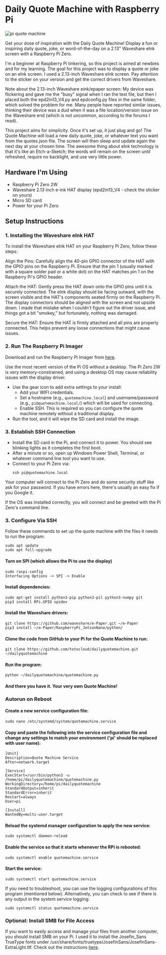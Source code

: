 # Daily Quote Machine with Raspberry Pi

![pi quote machine](https://github.com/totocloud/dailyquotemachine/blob/0eb85a4e08da129583b6d5d084836053f889fa93/quote-machine-in-action.JPG)

Get your dose of inspiration with the Daily Quote Machine! Display a fun or inspiring daily quote, joke, or word-of-the-day on a 2.13" Waveshare eInk screen with a Raspberry Pi Zero.

I'm a beginner at Raspberry Pi tinkering, so this project is aimed at newbies and for my learning. The goal for this project was to display a quote or joke on an eInk screen. I used a 2.13-inch Waveshare eInk screen. Pay attention to the sticker on your version and get the correct drivers from Waveshare. 

Note about the 2.13-inch Waveshare eink/epaper screen: My device was flickering and gave me the "busy" signal when I ran the test file, but then I placed both the epd2in13_V4.py and epdconfig.py files in the same folder, which solved the problem for me. Many people have reported similar issues, thinking their device was a dud when it was a file location/version issue on the Waveshare end (which is not uncommon, according to the forums I read).

This project aims for simplicity. Once it's set up, it just plug and go! The Quote Machine will load a new daily quote, joke, or whatever text you want from the quotes.json file. The screen will then sleep and update again the next day at your chosen time. The awesome thing about eInk technology is that it's like an Etch-a-Sketch; the words will remain on the screen until refreshed, require no backlight, and use very little power.

## Hardware I'm Using

- Raspberry Pi Zero 2W
- Waveshare 2.13 inch e-ink HAT display (epd2in13_V4 - check the sticker on yours)
- Micro SD card
- Power for your Pi Zero

## Setup Instructions

### 1. Installing the Waveshare eInk HAT
To install the Waveshare eInk HAT on your Raspberry Pi Zero, follow these steps:

Align the Pins: Carefully align the 40-pin GPIO connector of the HAT with the GPIO pins on the Raspberry Pi. Ensure that the pin 1 (usually marked with a square solder pad or a white dot) on the HAT matches pin 1 on the Raspberry Pi's GPIO header.

Attach the HAT: Gently press the HAT down onto the GPIO pins until it is securely connected. The eInk display should be facing outward, with the screen visible and the HAT's components seated firmly on the Raspberry Pi. The display connectors should be aligned with the screen and not upside down. I made that mistake when I couldn't figure out the driver issue, and things got a bit "smokey," but fortunately, nothing was damaged.

Secure the HAT: Ensure the HAT is firmly attached and all pins are properly connected. This helps prevent any loose connections that might cause issues.

### 2. Run The Raspberry Pi Imager

Download and run the Raspberry Pi Imager from [here](https://www.raspberrypi.com/software/).

Use the most recent version of the Pi OS without a desktop. The Pi Zero 2W is very memory-constrained, and using a desktop OS may cause reliability issues with the display driver.
- Use the gear icon to add extra settings to your install:
  - Add your WIFI credentials.
  - Set a hostname (e.g., `quotemachine.local`) and username/password (e.g., `pi@quotemachine.local/`) which will be used for connecting.
  - Enable SSH. This is required so you can configure the quote machine remotely without a traditional display.
- Run the tool, and it will wipe the SD card and install the image.

### 3. Establish SSH Connection

- Install the SD card in the Pi, and connect it to power. You should see blinking lights as it completes the first boot.
- After a minute or so, open up Windows Power Shell, Terminal, or whatever command line tool you want to use.
- Connect to your Pi Zero via:
  ```
  ssh pi@quotemachine.local
  ```
Your computer will connect to the Pi Zero and do some security stuff like ask for your password. If you have errors here, there's usually an easy fix if you Google it.

If the OS was installed correctly, you will connect and be greeted with the Pi Zero's command line.

### 3. Configure Via SSH

Follow these commands to set up the quote machine with the files it needs to run the program:
```
sudo apt update
sudo apt full-upgrade
```

#### Turn on SPI (which allows the Pi to use the display)
```
sudo raspi-config
Interfacing Options -> SPI -> Enable
```
#### Install dependencies:
```
sudo apt-get install python3-pip python3-pil python3-numpy git
pip3 install RPi.GPIO spidev
```
#### Install the Waveshare drivers:
```
git clone https://github.com/waveshare/e-Paper.git ~/e-Paper
pip3 install ~/e-Paper/RaspberryPi_JetsonNano/python/
```
#### Clone the code from GitHub to your Pi for the Quote Machine to run:
```
git clone https://github.com/totocloud/dailyquotemachine.git ~/dailyquotemachine
```
#### Run the program:

```
python ~/dailyquotemachine/quotemachine.py
```
#### And there you have it. Your very own Quote Machine!

### Autorun on Reboot

#### Create a new service configuration file:
```
sudo nano /etc/systemd/system/quotemachine.service
```
#### Copy and paste the following into the service configuration file and change any settings to match your environment ('pi' should be replaced with user name):
```
[Unit]
Description=Quote Machine Service
After=network.target

[Service]
ExecStart=/usr/bin/python3 -u /home/pi/dailyquotemachine/quotemachine.py
WorkingDirectory=/home/pi/dailyquotemachine
StandardOutput=inherit
StandardError=inherit
Restart=always
User=pi 

[Install]
WantedBy=multi-user.target
```
#### Reload the systemd manager configuration to apply the new service:
```
sudo systemctl daemon-reload
```
#### Enable the service so that it starts whenever the RPi is rebooted:
```
sudo systemctl enable quotemachine.service
```

#### Start the service:
```
sudo systemctl start quotemachine.service
```

If you need to troubleshoot, you can use the logging configurations of this program (mentioned below). Alternatively, you can check to see if there is any output in the system service logging:
```
sudo systemctl status quotemachine.service
```

### Optional: Install SMB for File Access

If you want to easily access and manage your files from another computer, you should install SMB on your Pi. I used it to install the Josefin_Sans TrueType fonts under /usr/share/fonts/truetype/JosefinSans/JosefinSans-ExtraLight.ttf. Check out the instructions [here](https://pimylifeup.com/raspberry-pi-samba/).












